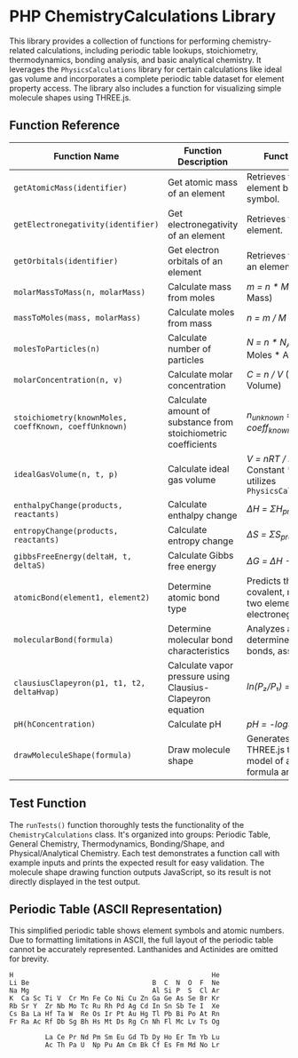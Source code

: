 # PHP ChemistryCalculations Library

This library provides a collection of functions for performing chemistry-related calculations, including periodic table lookups, stoichiometry, thermodynamics, bonding analysis, and basic analytical chemistry.  It leverages the `PhysicsCalculations` library for certain calculations like ideal gas volume and incorporates a complete periodic table dataset for element property access.  The library also includes a function for visualizing simple molecule shapes using THREE.js.

## Function Reference

| Function Name | Function Description | Function Scientific Description |
|---|---|---|
| `getAtomicMass(identifier)` | Get atomic mass of an element | Retrieves the atomic mass of an element based on its atomic number or symbol. |
| `getElectronegativity(identifier)` | Get electronegativity of an element | Retrieves the electronegativity of an element. |
| `getOrbitals(identifier)` | Get electron orbitals of an element | Retrieves the electron configuration of an element. |
| `molarMassToMass(n, molarMass)` | Calculate mass from moles | *m = n * M* (Mass = Moles * Molar Mass) |
| `massToMoles(mass, molarMass)` | Calculate moles from mass | *n = m / M* (Moles = Mass / Molar Mass) |
| `molesToParticles(n)` | Calculate number of particles | *N = n * N<sub>A</sub>* (Number of Particles = Moles * Avogadro's Number) |
| `molarConcentration(n, v)` | Calculate molar concentration | *C = n / V* (Concentration = Moles / Volume) |
| `stoichiometry(knownMoles, coeffKnown, coeffUnknown)` | Calculate amount of substance from stoichiometric coefficients | *n<sub>unknown</sub> = n<sub>known</sub> * (coeff<sub>unknown</sub> / coeff<sub>known</sub>)* |
| `idealGasVolume(n, t, p)` | Calculate ideal gas volume | *V = nRT / P* (Volume = Moles * Gas Constant * Temperature / Pressure), utilizes `PhysicsCalculations::idealGasPressure` |
| `enthalpyChange(products, reactants)` | Calculate enthalpy change | *ΔH = ΣH<sub>products</sub> - ΣH<sub>reactants</sub>* |
| `entropyChange(products, reactants)` | Calculate entropy change | *ΔS = ΣS<sub>products</sub> - ΣS<sub>reactants</sub>* |
| `gibbsFreeEnergy(deltaH, t, deltaS)` | Calculate Gibbs free energy | *ΔG = ΔH - TΔS* |
| `atomicBond(element1, element2)` | Determine atomic bond type | Predicts the bond type (ionic, polar covalent, nonpolar covalent) between two elements based on electronegativity difference. |
| `molecularBond(formula)` | Determine molecular bond characteristics | Analyzes a molecular formula to determine bond types and number of bonds, assuming simple bonding rules. |
| `clausiusClapeyron(p1, t1, t2, deltaHvap)` | Calculate vapor pressure using Clausius-Clapeyron equation | *ln(P₂/P₁) = -ΔH<sub>vap</sub>/R * (1/T₂ - 1/T₁)* |
| `pH(hConcentration)` | Calculate pH | *pH = -log₁₀[H⁺]* |
| `drawMoleculeShape(formula)` | Draw molecule shape | Generates JavaScript code using THREE.js to visualize a simplified 3D model of a molecule based on its formula and VSEPR theory. |


## Test Function

The `runTests()` function thoroughly tests the functionality of the `ChemistryCalculations` class. It's organized into groups: Periodic Table, General Chemistry, Thermodynamics, Bonding/Shape, and Physical/Analytical Chemistry. Each test demonstrates a function call with example inputs and prints the expected result for easy validation.  The molecule shape drawing function outputs JavaScript, so its result is not directly displayed in the test output.


## Periodic Table (ASCII Representation)

This simplified periodic table shows element symbols and atomic numbers.  Due to formatting limitations in ASCII, the full layout of the periodic table cannot be accurately represented.  Lanthanides and Actinides are omitted for brevity.

```
H                                                  He
Li Be                               B  C  N  O  F  Ne
Na Mg                               Al Si P  S  Cl Ar
K  Ca Sc Ti V  Cr Mn Fe Co Ni Cu Zn Ga Ge As Se Br Kr
Rb Sr Y  Zr Nb Mo Tc Ru Rh Pd Ag Cd In Sn Sb Te I  Xe
Cs Ba La Hf Ta W  Re Os Ir Pt Au Hg Tl Pb Bi Po At Rn
Fr Ra Ac Rf Db Sg Bh Hs Mt Ds Rg Cn Nh Fl Mc Lv Ts Og

         La Ce Pr Nd Pm Sm Eu Gd Tb Dy Ho Er Tm Yb Lu
         Ac Th Pa U  Np Pu Am Cm Bk Cf Es Fm Md No Lr
```